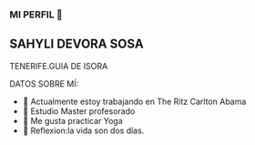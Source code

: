 ### MI PERFIL 👋

## SAHYLI DEVORA SOSA ##

TENERIFE.GUIA DE ISORA

DATOS SOBRE MÍ:
- 🔭 Actualmente estoy trabajando en The Ritz Carlton Abama
- 💬 Estudio Master profesorado
- 👯 Me gusta practicar Yoga
- 🤔 Reflexion:la vida son dos días.



<!--
**Sahyli/Sahyli** is a ✨ _special_ ✨ repository because its `README.md` (this file) appears on your GitHub profile.



